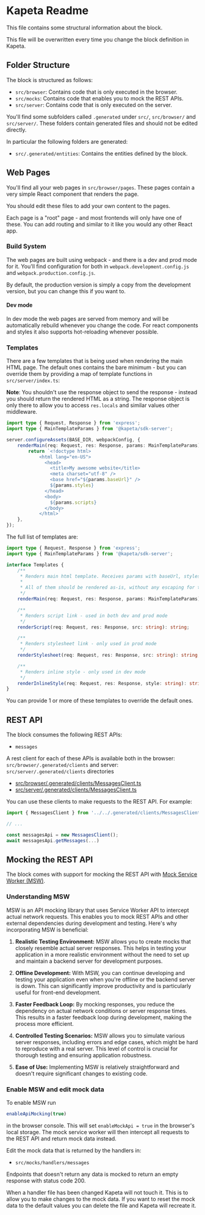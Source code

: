 # Kapeta Readme

This file contains some structural information about the block.

This file will be overwritten every time you change the block definition in Kapeta.

## Folder Structure

The block is structured as follows:

* `src/browser`: Contains code that is only executed in the browser.
* `src/mocks`: Contains code that enables you to mock the REST APIs.
* `src/server`: Contains code that is only executed on the server.

You'll find some subfolders called `.generated` under `src/`,  `src/browser/` and `src/server/`. 
These folders contain generated files and should not be edited directly.

In particular the following folders are generated:
* `src/.generated/entities`: Contains the entities defined by the block.

## Web Pages
You'll find all your web pages in `src/browser/pages`. These pages contain
a very simple React component that renders the page. 

You should edit these files to add your own content to the pages.

Each page is a "root" page - and most frontends will only have one of these. You can
add routing and similar to it like you would any other React app.

### Build System
The web pages are built using webpack - and there is a dev and prod mode for it.
You'll find configuration for both in `webpack.development.config.js` and `webpack.production.config.js`.

By default, the production version is simply a copy from the development version, but you can change this if you want to.

#### Dev mode
In dev mode the web pages are served from memory and will be automatically rebuild whenever you change the code.
For react components and styles it also supports hot-reloading whenever possible.

### Templates
There are a few templates that is being used when rendering the main HTML page. The default ones
contains the bare minimum - but you can override them by providing a map of template functions in
```src/server/index.ts```:

**Note**: You shouldn't use the response object to send the response - instead you should return the rendered HTML as a string.
The response object is only there to allow you to access ```res.locals``` and similar values other middleware.

```typescript
import type { Request, Response } from 'express';
import type { MainTemplateParams } from '@kapeta/sdk-server';

server.configureAssets(BASE_DIR, webpackConfig, {
    renderMain(req: Request, res: Response, params: MainTemplateParams): string {
        return `<!doctype html>
            <html lang="en-US">
              <head>
                <title>My awesome website</title>
                <meta charset="utf-8" />
                <base href="${params.baseUrl}" />
                ${params.styles}
              </head>
              <body>
                ${params.scripts}
              </body>
            </html>`
    },
});
```

The full list of templates are:
```typescript
import type { Request, Response } from 'express';
import type { MainTemplateParams } from '@kapeta/sdk-server';

interface Templates {
    /**
     * Renders main html template. Receives params with baseUrl, styles and scripts.
     *
     * All of them should be rendered as-is, without any escaping for the renderer to work.
     */
    renderMain(req: Request, res: Response, params: MainTemplateParams): string;

    /**
     * Renders script link - used in both dev and prod mode
     */
    renderScript(req: Request, res: Response, src: string): string;

    /**
     * Renders stylesheet link - only used in prod mode
     */
    renderStylesheet(req: Request, res: Response, src: string): string;

    /**
     * Renders inline style - only used in dev mode
     */
    renderInlineStyle(req: Request, res: Response, style: string): string;
}
```
You can provide 1 or more of these templates to override the default ones.


## REST API

The block consumes the following REST APIs:

* `messages`

A rest client for each of these APIs is available both in the browser: `src/browser/.generated/clients` and server: `src/server/.generated/clients` directories

* [src/browser/.generated/clients/MessagesClient.ts](src/browser/.generated/clients/MessagesClient.ts)
* [src/server/.generated/clients/MessagesClient.ts](src/server/.generated/clients/MessagesClient.ts)

You can use these clients to make requests to the REST API. For example:


```typescript
import { MessagesClient } from '../../.generated/clients/MessagesClient';

// ...

const messagesApi = new MessagesClient();
await messagesApi.getMessages(...)
```


## Mocking the REST API

The block comes with support for mocking the REST API with [Mock Service Worker (MSW)](https://mswjs.io/).


### Understanding MSW

MSW is an API mocking library that uses Service Worker API to intercept actual network requests. This enables you to mock REST APIs and other external dependencies during development and testing. Here's why incorporating MSW is beneficial:

1. **Realistic Testing Environment:** MSW allows you to create mocks that closely resemble actual server responses. This helps in testing your application in a more realistic environment without the need to set up and maintain a backend server for development purposes.

2. **Offline Development:** With MSW, you can continue developing and testing your application even when you're offline or the backend server is down. This can significantly improve productivity and is particularly useful for front-end development.

3. **Faster Feedback Loop:** By mocking responses, you reduce the dependency on actual network conditions or server response times. This results in a faster feedback loop during development, making the process more efficient.

4. **Controlled Testing Scenarios:** MSW allows you to simulate various server responses, including errors and edge cases, which might be hard to reproduce with a real server. This level of control is crucial for thorough testing and ensuring application robustness.

5. **Ease of Use:** Implementing MSW is relatively straightforward and doesn't require significant changes to existing code.


### Enable MSW and edit mock data

To enable MSW run

```js
enableApiMocking(true)
```

in the browser console. This will set `enableMockApi = true` in the browser's local storage. The mock service worker will then intercept all requests to the REST API and return mock data instead.

Edit the mock data that is returned by the handlers in:

* `src/mocks/handlers/messages`

Endpoints that doesn't return any data is mocked to return an empty response with status code 200.

When a handler file has been changed Kapeta will not touch it. This is to allow you to make changes to the mock data. If you want to reset the mock data to the default values you can delete the file and Kapeta will recreate it.

